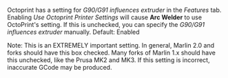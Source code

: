 Octoprint has a setting for *G90/G91 influences extruder* in the *Features* tab. Enabling *Use Octoprint Printer
Settings* will cause **Arc Welder** to use OctoPrint's setting. If this is unchecked, you can specify the *G90/G91
influences extruder* manually. Default: Enabled

Note:  This is an EXTREMELY important setting. In general, Marlin 2.0 and forks should have this box checked. Many forks
of Marlin 1.x should have this unchecked, like the Prusa MK2 and MK3. If this setting is incorrect, inaccurate GCode may
be produced.